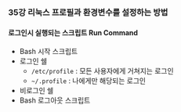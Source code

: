 ### 35강 리눅스 프로필과 환경변수를 설정하는 방법



#### 로그인시 실행되는 스크립트 Run Command

* Bash 시작 스크립트
* 로그인 쉘
  * `/etc/profile` : 모든 사용자에게 거쳐지는 로그인
  * `~/.profile` : 나에게만 해당되는 로그인
* 비로그인 쉘
* Bash 로그아웃 스크립트 